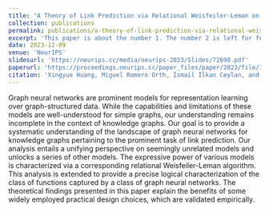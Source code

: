 ```yaml
---
title: "A Theory of Link Prediction via Relational Weisfeiler-Leman on Knowledge Graphs"
collection: publications
permalink: publications/a-theory-of-link-prediction-via-relational-weisfeiler-leman-on-knowledge-graphs.md
excerpt: 'This paper is about the number 1. The number 2 is left for future work.'
date: 2023-12-09
venue: 'NeurIPS'
slidesurl: 'https://neurips.cc/media/neurips-2023/Slides/72690.pdf'
paperurl: 'https://proceedings.neurips.cc/paper_files/paper/2023/file/3eceb70f47690051d6769739fbf6294b-Paper-Conference.pdf'
citation: 'Xingyue Huang, Miguel Romero Orth, İsmail İlkan Ceylan, and Pablo Barceló. A theory of link prediction via relational weisfeiler-leman on knowledge graphs. In NeurIPS, 2023.'
---
```


Graph neural networks are prominent models for representation learning over graph-structured data. While the capabilities and limitations of these models are well-understood for simple graphs, our understanding remains incomplete in the context of knowledge graphs. Our goal is to provide a systematic understanding of the landscape of graph neural networks for knowledge graphs pertaining to the prominent task of link prediction. Our analysis entails a unifying perspective on seemingly unrelated models and unlocks a series of other models. The expressive power of various models is characterized via a corresponding relational Weisfeiler-Leman algorithm. This analysis is extended to provide a precise logical characterization of the class of functions captured by a class of graph neural networks. The theoretical findings presented in this paper explain the benefits of some widely employed practical design choices, which are validated empirically.